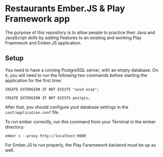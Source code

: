 # Restaurants Ember.JS & Play Framework app

The purpose of this repository is to allow people to practice their Java and JavaScript skills by adding Features to an existing and working Play Fraemwork and Ember.JS application.

## Setup

You need to have a running PostgreSQL server, with an empty database.
On it, you will need to run the following two commands before starting the application for the first time:

`CREATE EXTENSION IF NOT EXISTS "uuid-ossp";`

`CREATE EXTENSION IF NOT EXISTS postgis;`

After that, you should configure yout database settings in the `conf/application.conf` file.

To run ember correctly, run this command from your Terminal in the ember directory:

`ember s --proxy http://localhost:9000`


For Ember.JS to run properly, the Play Faramework backend must be up as well.
